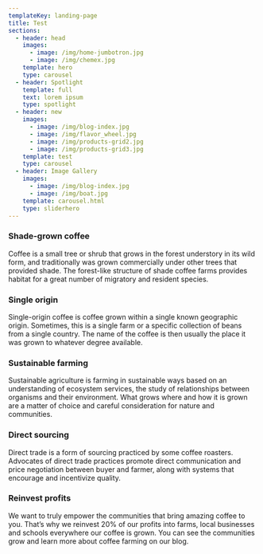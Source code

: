 ```yaml
---
templateKey: landing-page
title: Test
sections:
  - header: head
    images:
      - image: /img/home-jumbotron.jpg
      - image: /img/chemex.jpg
    template: hero
    type: carousel
  - header: Spotlight
    template: full
    text: lorem ipsum
    type: spotlight
  - header: new
    images:
      - image: /img/blog-index.jpg
      - image: /img/flavor_wheel.jpg
      - image: /img/products-grid2.jpg
      - image: /img/products-grid3.jpg
    template: test
    type: carousel
  - header: Image Gallery
    images:
      - image: /img/blog-index.jpg
      - image: /img/boat.jpg
    template: carousel.html
    type: sliderhero
---
```

### Shade-grown coffee
Coffee is a small tree or shrub that grows in the forest understory in its wild form, and traditionally was grown commercially under other trees that provided shade. The forest-like structure of shade coffee farms provides habitat for a great number of migratory and resident species.

### Single origin
Single-origin coffee is coffee grown within a single known geographic origin. Sometimes, this is a single farm or a specific collection of beans from a single country. The name of the coffee is then usually the place it was grown to whatever degree available.

### Sustainable farming
Sustainable agriculture is farming in sustainable ways based on an understanding of ecosystem services, the study of relationships between organisms and their environment. What grows where and how it is grown are a matter of choice and careful consideration for nature and communities.

### Direct sourcing
Direct trade is a form of sourcing practiced by some coffee roasters. Advocates of direct trade practices promote direct communication and price negotiation between buyer and farmer, along with systems that encourage and incentivize quality.

### Reinvest profits
We want to truly empower the communities that bring amazing coffee to you. That’s why we reinvest 20% of our profits into farms, local businesses and schools everywhere our coffee is grown. You can see the communities grow and learn more about coffee farming on our blog.
